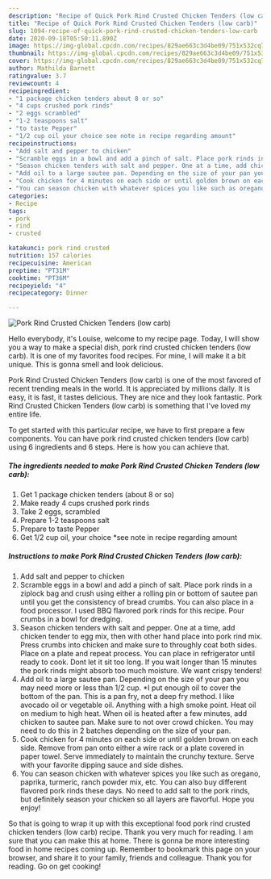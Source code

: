 ```yaml
---
description: "Recipe of Quick Pork Rind Crusted Chicken Tenders (low carb)"
title: "Recipe of Quick Pork Rind Crusted Chicken Tenders (low carb)"
slug: 1094-recipe-of-quick-pork-rind-crusted-chicken-tenders-low-carb
date: 2020-09-18T05:50:11.890Z
image: https://img-global.cpcdn.com/recipes/829ae663c3d4be09/751x532cq70/pork-rind-crusted-chicken-tenders-low-carb-recipe-main-photo.jpg
thumbnail: https://img-global.cpcdn.com/recipes/829ae663c3d4be09/751x532cq70/pork-rind-crusted-chicken-tenders-low-carb-recipe-main-photo.jpg
cover: https://img-global.cpcdn.com/recipes/829ae663c3d4be09/751x532cq70/pork-rind-crusted-chicken-tenders-low-carb-recipe-main-photo.jpg
author: Mathilda Barnett
ratingvalue: 3.7
reviewcount: 4
recipeingredient:
- "1 package chicken tenders about 8 or so"
- "4 cups crushed pork rinds"
- "2 eggs scrambled"
- "1-2 teaspoons salt"
- "to taste Pepper"
- "1/2 cup oil your choice see note in recipe regarding amount"
recipeinstructions:
- "Add salt and pepper to chicken"
- "Scramble eggs in a bowl and add a pinch of salt. Place pork rinds in a ziplock bag and crush using either a rolling pin or bottom of sautee pan until you get the consistency of bread crumbs. You can also place in a food processor. I used BBQ flavored pork rinds for this recipe. Pour crumbs in a bowl for dredging."
- "Season chicken tenders with salt and pepper. One at a time, add chicken tender to egg mix, then with other hand place into pork rind mix. Press crumbs into chicken and make sure to throughly coat both sides. Place on a plate and repeat process. You can place in refrigerator until ready to cook. Dont let it sit too long. If you wait longer than 15 minutes the pork rinds might absorb too much moisture. We want crispy tenders!"
- "Add oil to a large sautee pan. Depending on the size of your pan you may need more or less than 1/2 cup. *I put enough oil to cover the bottom of the pan. This is a pan fry, not a deep fry method. I like avocado oil or vegetable oil. Anything with a high smoke point. Heat oil on medium to high heat. When oil is heated after a few minutes, add chicken to sautee pan. Make sure to not over crowd chicken. You may need to do this in 2 batches depending on the size of your pan."
- "Cook chicken for 4 minutes on each side or until golden brown on each side. Remove from pan onto either a wire rack or a plate covered in paper towel. Serve immediately to maintain the crunchy texture. Serve with your favorite dipping sauce and side dishes."
- "You can season chicken with whatever spices you like such as oregano, paprika, turmeric, ranch powder mix, etc. You can also buy different flavored pork rinds these days. No need to add salt to the pork rinds, but definitely season your chicken so all layers are flavorful. Hope you enjoy!"
categories:
- Recipe
tags:
- pork
- rind
- crusted

katakunci: pork rind crusted 
nutrition: 157 calories
recipecuisine: American
preptime: "PT31M"
cooktime: "PT36M"
recipeyield: "4"
recipecategory: Dinner

---
```



![Pork Rind Crusted Chicken Tenders (low carb)](https://img-global.cpcdn.com/recipes/829ae663c3d4be09/751x532cq70/pork-rind-crusted-chicken-tenders-low-carb-recipe-main-photo.jpg)

Hello everybody, it's Louise, welcome to my recipe page. Today, I will show you a way to make a special dish, pork rind crusted chicken tenders (low carb). It is one of my favorites food recipes. For mine, I will make it a bit unique. This is gonna smell and look delicious.

Pork Rind Crusted Chicken Tenders (low carb) is one of the most favored of recent trending meals in the world. It is appreciated by millions daily. It is easy, it is fast, it tastes delicious. They are nice and they look fantastic. Pork Rind Crusted Chicken Tenders (low carb) is something that I've loved my entire life.




To get started with this particular recipe, we have to first prepare a few components. You can have pork rind crusted chicken tenders (low carb) using 6 ingredients and 6 steps. Here is how you can achieve that.

<!--inarticleads1-->

##### The ingredients needed to make Pork Rind Crusted Chicken Tenders (low carb):

1. Get 1 package chicken tenders (about 8 or so)
1. Make ready 4 cups crushed pork rinds
1. Take 2 eggs, scrambled
1. Prepare 1-2 teaspoons salt
1. Prepare to taste Pepper
1. Get 1/2 cup oil, your choice *see note in recipe regarding amount




<!--inarticleads2-->

##### Instructions to make Pork Rind Crusted Chicken Tenders (low carb):

1. Add salt and pepper to chicken
1. Scramble eggs in a bowl and add a pinch of salt. Place pork rinds in a ziplock bag and crush using either a rolling pin or bottom of sautee pan until you get the consistency of bread crumbs. You can also place in a food processor. I used BBQ flavored pork rinds for this recipe. Pour crumbs in a bowl for dredging.
1. Season chicken tenders with salt and pepper. One at a time, add chicken tender to egg mix, then with other hand place into pork rind mix. Press crumbs into chicken and make sure to throughly coat both sides. Place on a plate and repeat process. You can place in refrigerator until ready to cook. Dont let it sit too long. If you wait longer than 15 minutes the pork rinds might absorb too much moisture. We want crispy tenders!
1. Add oil to a large sautee pan. Depending on the size of your pan you may need more or less than 1/2 cup. *I put enough oil to cover the bottom of the pan. This is a pan fry, not a deep fry method. I like avocado oil or vegetable oil. Anything with a high smoke point. Heat oil on medium to high heat. When oil is heated after a few minutes, add chicken to sautee pan. Make sure to not over crowd chicken. You may need to do this in 2 batches depending on the size of your pan.
1. Cook chicken for 4 minutes on each side or until golden brown on each side. Remove from pan onto either a wire rack or a plate covered in paper towel. Serve immediately to maintain the crunchy texture. Serve with your favorite dipping sauce and side dishes.
1. You can season chicken with whatever spices you like such as oregano, paprika, turmeric, ranch powder mix, etc. You can also buy different flavored pork rinds these days. No need to add salt to the pork rinds, but definitely season your chicken so all layers are flavorful. Hope you enjoy!




So that is going to wrap it up with this exceptional food pork rind crusted chicken tenders (low carb) recipe. Thank you very much for reading. I am sure that you can make this at home. There is gonna be more interesting food in home recipes coming up. Remember to bookmark this page on your browser, and share it to your family, friends and colleague. Thank you for reading. Go on get cooking!

